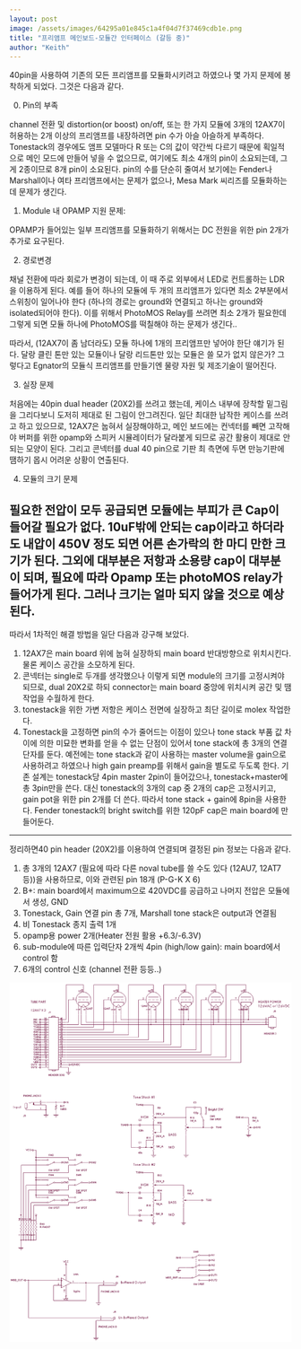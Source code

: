 ```yaml
---
layout: post
image: /assets/images/64295a01e845c1a4f04d7f37469cdb1e.png
title: "프리앰프 메인보드-모듈간 인터페이스 (갈등 중)"
author: "Keith"
---
```



40pin을 사용하여 기존의 모든 프리앰프를 모듈화시키려고 하였으나 몇 가지 문제에 봉착하게 되었다. 그것은 다음과 같다.

0) Pin의 부족

channel 전환 및 distortion(or boost) on/off, 또는 한 가지 모듈에 3개의 12AX7이 허용하는 2개 이상의 프리앰프를 내장하려면 pin 수가 아슬 아슬하게 부족하다. Tonestack의 경우에도 앰프 모델마다 R 또는 C의 값이 약간씩 다르기 때문에 획일적으로 메인 모드에 만들어 넣을 수 없으므로, 여기에도 최소 4개의 pin이 소요되는데, 그게 2종이므로 8개 pin이 소요된다. pin의 수를 단순히 줄여서 보기에는 Fender나 Marshall이나 여타 프리앰프에서는 문제가 없으나, Mesa Mark 씨리즈를 모듈화하는데 문제가 생긴다.

1) Module 내 OPAMP 지원 문제:

OPAMP가 들어있는 일부 프리앰프를 모듈화하기 위해서는 DC 전원을 위한 pin 2개가 추가로 요구된다.

2) 경로변경

채널 전환에 따라 회로가 변경이 되는데, 이 때 주로 외부에서 LED로 컨트롤하는 LDR을 이용하게 된다. 예를 들어 하나의 모듈에 두 개의 프리앰프가 있다면 최소 2부분에서 스위칭이 일어나야 한다 (하나의 경로는 ground와 연결되고 하나는 ground와 isolated되어야 한다). 이를 위해서 PhotoMOS Relay를 쓰려면 최소 2개가 필요한데 그렇게 되면 모듈 하나에 PhotoMOS를 떡칠해야 하는 문제가 생긴다..

따라서, (12AX7이 좀 남더라도) 모듈 하나에 1개의 프리앰프만 넣어야 한단 얘기가 된다. 달랑 클린 톤만 있는 모듈이나 달랑 리드톤만 있는 모듈은 쓸 모가 없지 않은가? 그렇다고 Egnator의 모듈식 프리앰프를 만들기엔 물량 자원 및 제조기술이 떨어진다.

3) 실장 문제

처음에는 40pin dual header (20X2)를 쓰려고 했는데, 케이스 내부에 장착할 밑그림을 그리다보니 도저히 제대로 된 그림이 안그려진다. 일단 최대한 납작한 케이스를 쓰려고 하고 있으므로, 12AX7은 눕혀서 실장해야하고, 메인 보드에는 컨넥터를 빼면 고작해야 버퍼를 위한 opamp와 스피커 시뮬레이터가 달라붙게 되므로 공간 활용이 제대로 안되는 모양이 된다. 그리고 콘넥터를 dual 40 pin으로 기판 최 측면에 두면 만능기판에 땜하기 몹시 어려운 상황이 연출된다.

4) 모듈의 크기 문제

필요한 전압이 모두 공급되면 모듈에는 부피가 큰 Cap이 들어갈 필요가 없다. 10uF밖에 안되는 cap이라고 하더라도 내압이 450V 정도 되면 어른 손가락의 한 마디 만한 크기가 된다. 그외에 대부분은 저항과 소용량 cap이 대부분이 되며, 필요에 따라 Opamp 또는 photoMOS relay가 들어가게 된다. 그러나 크기는 얼마 되지 않을 것으로 예상된다.
--------------------------
따라서 1차적인 해결 방법을 일단 다음과 강구해 보았다.
1) 12AX7은 main board 위에 눕혀 실장하되 main board 반대방향으로 위치시킨다. 물론 케이스 공간을 소모하게 된다.
2) 콘넥터는 single로 두개를 생각했으나 이렇게 되면 module의 크기를 고정시켜야 되므로, dual 20X2로 하되 connector는 main board 중앙에 위치시켜 공간 및 땜 작업을 수월하게 한다.
3) tonestack을 위한 가변 저항은 케이스 전면에 실장하고 최단 길이로 molex 작업한다.
4) Tonestack을 고정하면 pin의 수가 줄어드는 이점이 있으나 tone stack 부품 값 차이에 의한 미묘한 변화를 얻을 수 없는 단점이 있어서 tone stack에 총 3개의 연결단자를 둔다. 예전에는 tone stack과 같이 사용하는 master volume을 gain으로 사용하려고 하였으나 high gain preamp를 위해서 gain을 별도로 두도록 한다. 기존 설계는 tonestack당 4pin master 2pin이 들어갔으나, tonestack+master에 총 3pin만을 쓴다. 대신 tonestack의 3개의 cap 중 2개의 cap은 고정시키고, gain pot을 위한 pin 2개를 더 쓴다. 따라서 tone stack + gain에 8pin을 사용한다. Fender tonestack의 bright switch를 위한 120pF cap은 main board에 만들어둔다.
------------------------------
정리하면40 pin header (20X2)를 이용하여 연결되며 결정된 pin 정보는 다음과 같다.

1) 총 3개의 12AX7 (필요에 따라 다른 noval tube를 쓸 수도 있다 (12AU7, 12AT7 등))을 사용하므로, 이와 관련된 pin 18개 (P-G-K X 6)
2) B+: main board에서 maximum으로 420VDC를 공급하고 나머지 전압은 모듈에서 생성, GND
3) Tonestack, Gain 연결 pin 총 7개, Marshall tone stack은 output과 연결됨
4) 비 Tonestack 종지 출력 1개
4) opamp용 power 2개(Heater 전원 활용 +6.3/-6.3V)
5) sub-module에 따른 입력단자 2개씩 4pin (high/low gain): main board에서 control 함
6) 6개의 control 신호 (channel 전환 등등..)

![image](/assets/images/64295a01e845c1a4f04d7f37469cdb1e.png)


